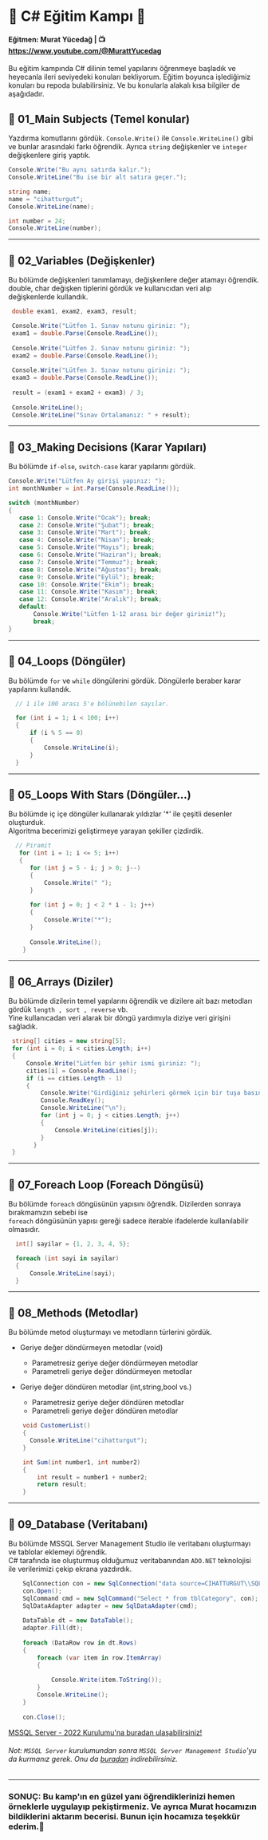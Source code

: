 #  🏅 **C# Eğitim Kampı** 🏅
#### Eğitmen: Murat Yücedağ | 📺 https://www.youtube.com/@MurattYucedag
 
Bu eğitim kampında C# dilinin temel yapılarını öğrenmeye başladık ve heyecanla ileri seviyedeki konuları bekliyorum.
Eğitim boyunca işlediğimiz konuları bu repoda bulabilirsiniz. Ve bu konularla alakalı kısa bilgiler de aşağıdadır.


## 📜 01_Main Subjects (Temel konular)

Yazdırma komutlarını gördük. `Console.Write()` ile `Console.WriteLine()` gibi ve bunlar arasındaki farkı öğrendik. Ayrıca `string` değişkenler ve `integer` değişkenlere giriş yaptık.

  ```csharp
  Console.Write("Bu aynı satırda kalır.");
  Console.WriteLine("Bu ise bir alt satıra geçer.");

  string name;
  name = "cihatturgut";
  Console.WriteLine(name);

  int number = 24;
  Console.WriteLine(number);
  
  ```

---

## 📜 02_Variables (Değişkenler)
Bu bölümde değişkenleri tanımlamayı, değişkenlere değer atamayı öğrendik.
double, char değişken tiplerini gördük ve kullanıcıdan veri alıp değişkenlerde kullandık.

 ```csharp
  double exam1, exam2, exam3, result;

  Console.Write("Lütfen 1. Sınav notunu giriniz: ");
  exam1 = double.Parse(Console.ReadLine());
  
  Console.Write("Lütfen 2. Sınav notunu giriniz: ");
  exam2 = double.Parse(Console.ReadLine());
  
  Console.Write("Lütfen 3. Sınav notunu giriniz: ");
  exam3 = double.Parse(Console.ReadLine());
  
  result = (exam1 + exam2 + exam3) / 3;
  
  Console.WriteLine();
  Console.WriteLine("Sınav Ortalamanız: " + result);
 
  ```
---

## 📜 03_Making Decisions (Karar Yapıları)
Bu bölümde `if-else`, `switch-case` karar yapılarını gördük.

 ```csharp
 Console.Write("Lütfen Ay girişi yapınız: ");
int monthNumber = int.Parse(Console.ReadLine());

switch (monthNumber)
{
    case 1: Console.Write("Ocak"); break;
    case 2: Console.Write("Şubat"); break;
    case 3: Console.Write("Mart"); break;
    case 4: Console.Write("Nisan"); break;
    case 5: Console.Write("Mayıs"); break;
    case 6: Console.Write("Haziran"); break;
    case 7: Console.Write("Temmuz"); break;
    case 8: Console.Write("Ağustos"); break;
    case 9: Console.Write("Eylül"); break;
    case 10: Console.Write("Ekim"); break;
    case 11: Console.Write("Kasım"); break;
    case 12: Console.Write("Aralık"); break;
    default:
        Console.Write("Lütfen 1-12 arası bir değer giriniz!");
        break;
} 
  ```

---

## 📜 04_Loops (Döngüler)
Bu bölümde `for` ve `while` döngülerini gördük.
Döngülerle beraber karar yapılarını kullandık.

 ```csharp
   // 1 ile 100 arası 5'e bölünebilen sayılar.

   for (int i = 1; i < 100; i++)
   {
       if (i % 5 == 0)
       {
           Console.WriteLine(i);
       }
   }
  ```

---

## 📜 05_Loops With Stars (Döngüler...)
Bu bölümde iç içe döngüler kullanarak yıldızlar '*' ile çeşitli desenler oluşturduk.\
Algoritma becerimizi geliştirmeye yarayan şekiller çizdirdik.

 ```csharp
   // Piramit
    for (int i = 1; i <= 5; i++)
    {
       for (int j = 5 - i; j > 0; j--)
       {
           Console.Write(" ");
       }
  
       for (int j = 0; j < 2 * i - 1; j++)
       {
           Console.Write("*");
       }
  
       Console.WriteLine();
     }
  ```

---

## 📜 06_Arrays (Diziler)
Bu bölümde dizilerin temel yapılarını öğrendik ve dizilere ait bazı metodları gördük `length , sort , reverse` vb.\
Yine kullanıcadan veri alarak bir döngü yardımıyla diziye veri girişini sağladık.

  ```csharp
   string[] cities = new string[5];
   for (int i = 0; i < cities.Length; i++)
   {
       Console.Write("Lütfen bir şehir ismi giriniz: ");
       cities[i] = Console.ReadLine();
       if (i == cities.Length - 1)
       {
           Console.Write("Girdiğiniz şehirleri görmek için bir tuşa basın.");
           Console.ReadKey();
           Console.WriteLine("\n");
           for (int j = 0; j < cities.Length; j++)
           {
               Console.WriteLine(cities[j]);
           }
         }
   }
  
  ```

---

## 📜 07_Foreach Loop (Foreach Döngüsü)
Bu bölümde `foreach` döngüsünün yapısını öğrendik. Dizilerden sonraya bırakmamızın sebebi ise\
`foreach` döngüsünün yapısı gereği sadece iterable ifadelerde kullanılabilir olmasıdır.

  ```csharp
    int[] sayilar = {1, 2, 3, 4, 5};
  
    foreach (int sayi in sayilar)
    {
        Console.WriteLine(sayi);
    }
 
  ```

---

## 📜 08_Methods (Metodlar)
Bu bölümde metod oluşturmayı ve metodların türlerini gördük.
  + Geriye değer döndürmeyen metodlar (void)
      - Parametresiz geriye değer döndürmeyen metodlar
      - Parametreli geriye değer döndürmeyen metodlar

  + Geriye değer döndüren metodlar (int,string,bool vs.)
      - Parametresiz geriye değer döndüren metodlar
      - Parametreli geriye değer döndüren metodlar

        
  ```csharp
      void CustomerList()
      {
        Console.WriteLine("cihatturgut");
      }

      int Sum(int number1, int number2)
      {
          int result = number1 + number2;
          return result;
      }
 
  ```

---

## 📜 09_Database (Veritabanı)
Bu bölümde MSSQL Server Management Studio ile veritabanı oluşturmayı ve tablolar eklemeyi öğrendik.\
C# tarafında ise oluşturmuş olduğumuz veritabanından `ADO.NET` teknolojisi ile verilerimizi çekip ekrana yazdırdık. 
        
  ```csharp
      SqlConnection con = new SqlConnection("data source=CIHATTURGUT\\SQLCHTTRGT; initial catalog=EgitimKampiDb; integrated security=true");
      con.Open();
      SqlCommand cmd = new SqlCommand("Select * from tblCategory", con);
      SqlDataAdapter adapter = new SqlDataAdapter(cmd);
      
      DataTable dt = new DataTable();
      adapter.Fill(dt);
      
      foreach (DataRow row in dt.Rows)
      {
          foreach (var item in row.ItemArray)
          {
      
              Console.Write(item.ToString());
          }
          Console.WriteLine();
      }
      
      con.Close();
 
  ```


[MSSQL Server - 2022 Kurulumu'na buradan ulaşabilirsiniz!](https://www.youtube.com/watch?v=UhhYMLVd4MA) 
###### Not: `MSSQL Server` kurulumundan sonra `MSSQL Server Management Studio`'yu da kurmanız gerek. Onu da [buradan](https://learn.microsoft.com/en-us/sql/ssms/download-sql-server-management-studio-ssms?view=sql-server-ver16) indirebilirsiniz.

---

### SONUÇ: Bu kamp'ın en güzel yanı öğrendiklerinizi hemen örneklerle uygulayıp pekiştirmeniz. Ve ayrıca Murat hocamızın bildiklerini aktarım becerisi. Bunun için hocamıza teşekkür ederim.💖


